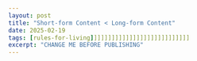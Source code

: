 ```yaml
---
layout: post
title: "Short-form Content < Long-form Content"
date: 2025-02-19
tags: [rules-for-living]]]]]]]]]]]]]]]]]]]]]]]]]]]]
excerpt: "CHANGE ME BEFORE PUBLISHING"
---
```


